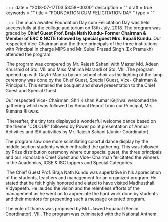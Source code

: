 +++
date = "2018-07-17T03:53:58+00:00"
description = ""
draft = true
keywords = ""
title = "FOUNDATION CUM FELICITATION DAY "
type = ""

+++
The much awaited Foundation Day cum Felicitation Day was held successfully at the college auditorium on 13th July, 2018. The program was graced by **Chief Guest Prof. Braja Nath Kundu- Former Chairman & Member of ERC & NCTE followed by special guest Mrs. Rupali Kundu**. Our respected Vice-Chairman and the three principals of the three institutions with Principal In charge MIPS and Mr. Subal Prasad Singh (Ex Pramukh) attended the program.

 The program was compered by Mr. Rajesh Sahani with Master Md. Adeen Khurshid of Std. VIII and Miss Mahima Marandi of Std. VIII .The program opened up with Gaytri Mantra by our school choir as the lighting of the lamp ceremony was done by the Chief Guest, Special Guest, Vice- Chairman & Principals. This entailed the bouquet and shawl presentation to the Chief Guest and Special Guest.

Our respected Vice- Chairman, Shri Kishan Kumar Kejriwal welcomed the gathering which was followed by Annual Report from our Principal, Mrs. Sumana Biswas.

 Thereafter, the tiny tots displayed a wonderful welcome dance based on the theme “COLOUR” followed by Power point presentation of Annual Activities and ISA activities by Mr. Rajesh Sahani (Junior Coordinator).

The program saw one more scintillating colorful dance display by the middle section students which enthralled the gathering. This was followed by Prize distribution ceremony where our special guest, the three principals and our Honorable Chief Guest and Vice- Chairman felicitated the winners in the Academics, ICSE & ISC toppers and Special Categories.

 The Chief Guest Prof. Braja Nath Kundu was superlative in his appreciation of the students, teachers and management for an organized program. He stated that he felt highly honored and elated to have visited Madhusthali Vidyapeeth. He lauded the vision and the relentless efforts of the management as he went on to appreciate the hard work done by students and their mentors for presenting such a message oriented program.

The vote of thanks was proposed by Md. Jawed Equabal (Senior Coordinator). VIII. The program was culminated with the National Anthem. 